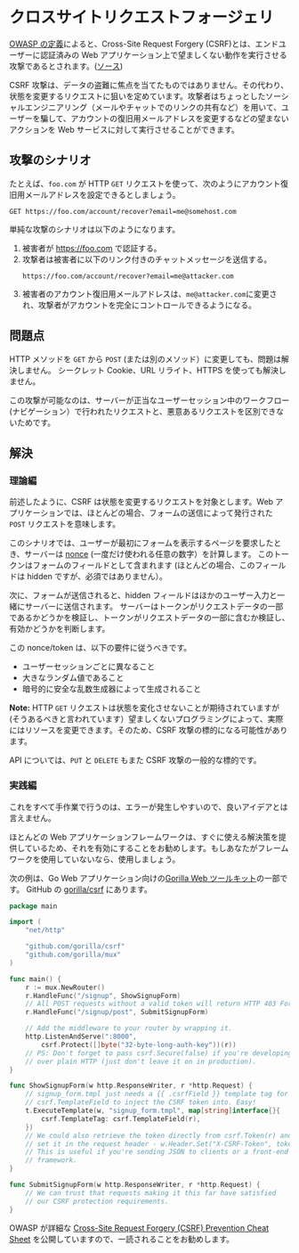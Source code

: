 クロスサイトリクエストフォージェリ
==========================

[OWASP の定義][1]によると、Cross-Site Request Forgery (CSRF)とは、エンドユーザーに認証済みの Web アプリケーション上で望ましくない動作を実行させる攻撃であるとされます。([ソース][1])

CSRF 攻撃は、データの盗難に焦点を当てたものではありません。その代わり、状態を変更するリクエストに狙いを定めています。攻撃者はちょっとしたソーシャルエンジニアリング（メールやチャットでのリンクの共有など）を用いて、ユーザーを騙して、アカウントの復旧用メールアドレスを変更するなどの望まないアクションを Web サービスに対して実行させることができます。

## 攻撃のシナリオ

たとえば、`foo.com` が HTTP `GET` リクエストを使って、次のようにアカウント復旧用メールアドレスを設定できるとしましょう。


```
GET https://foo.com/account/recover?email=me@somehost.com
```

単純な攻撃のシナリオは以下のようになります。

1. 被害者が https://foo.com で認証する。
2. 攻撃者は被害者に以下のリンク付きのチャットメッセージを送信する。
   ```
   https://foo.com/account/recover?email=me@attacker.com
   ```
3. 被害者のアカウント復旧用メールアドレスは、`me@attacker.com`に変更され、攻撃者がアカウントを完全にコントロールできるようになる。

## 問題点

HTTP メソッドを `GET` から `POST` (または別のメソッド）に変更しても、問題は解決しません。
シークレット Cookie、URL リライト、HTTPS を使っても解決しません。

この攻撃が可能なのは、サーバーが正当なユーザーセッション中のワークフロー(ナビゲーション）で行われたリクエストと、悪意あるリクエストを区別できないためです。

## 解決

### 理論編

前述したように、CSRF は状態を変更するリクエストを対象とします。Web
アプリケーションでは、ほとんどの場合、フォームの送信によって発行された `POST` リクエストを意味します。

このシナリオでは、ユーザーが最初にフォームを表示するページを要求したとき、サーバーは [nonce][2] (一度だけ使われる任意の数字）を計算します。
このトークンはフォームのフィールドとして含まれます (ほとんどの場合、このフィールドは hidden ですが、必須ではありません）。

次に、フォームが送信されると、hidden フィールドはほかのユーザー入力と一緒にサーバーに送信されます。
サーバーはトークンがリクエストデータの一部であるかどうかを検証し、トークンがリクエストデータの一部に含むか検証し、有効かどうかを判断します。

この nonce/token は、以下の要件に従うべきです。

* ユーザーセッションごとに異なること
* 大きなランダム値であること
* 暗号的に安全な乱数生成器によって生成されること

**Note:** HTTP `GET` リクエストは状態を変化させないことが期待されていますが (そうあるべきと言われています）望ましくないプログラミングによって、実際にはリソースを変更できます。そのため、CSRF 攻撃の標的になる可能性があります。

API については、`PUT` と `DELETE` もまた CSRF 攻撃の一般的な標的です。

### 実践編

これをすべて手作業で行うのは、エラーが発生しやすいので、良いアイデアとは言えません。

ほとんどの Web アプリケーションフレームワークは、すぐに使える解決策を提供しているため、それを有効にすることをお勧めします。もしあなたがフレームワークを使用していないなら、使用しましょう。

次の例は、Go Web アプリケーション向けの[Gorilla Web ツールキット][3]の一部です。
GitHub の [gorilla/csrf][4] にあります。

```go
package main

import (
    "net/http"

    "github.com/gorilla/csrf"
    "github.com/gorilla/mux"
)

func main() {
    r := mux.NewRouter()
    r.HandleFunc("/signup", ShowSignupForm)
    // All POST requests without a valid token will return HTTP 403 Forbidden.
    r.HandleFunc("/signup/post", SubmitSignupForm)

    // Add the middleware to your router by wrapping it.
    http.ListenAndServe(":8000",
        csrf.Protect([]byte("32-byte-long-auth-key"))(r))
    // PS: Don't forget to pass csrf.Secure(false) if you're developing locally
    // over plain HTTP (just don't leave it on in production).
}

func ShowSignupForm(w http.ResponseWriter, r *http.Request) {
    // signup_form.tmpl just needs a {{ .csrfField }} template tag for
    // csrf.TemplateField to inject the CSRF token into. Easy!
    t.ExecuteTemplate(w, "signup_form.tmpl", map[string]interface{}{
        csrf.TemplateTag: csrf.TemplateField(r),
    })
    // We could also retrieve the token directly from csrf.Token(r) and
    // set it in the request header - w.Header.Set("X-CSRF-Token", token)
    // This is useful if you're sending JSON to clients or a front-end JavaScript
    // framework.
}

func SubmitSignupForm(w http.ResponseWriter, r *http.Request) {
    // We can trust that requests making it this far have satisfied
    // our CSRF protection requirements.
}
```

OWASP が詳細な [Cross-Site Request Forgery (CSRF) Prevention Cheat Sheet][5] を公開していますので、一読されることをお勧めします。

[1]: https://cheatsheetseries.owasp.org/cheatsheets/Cross-Site_Request_Forgery_Prevention_Cheat_Sheet.html
[2]: https://en.wikipedia.org/wiki/Cryptographic_nonce
[3]: http://www.gorillatoolkit.org/
[4]: https://github.com/gorilla/csrf
[5]: https://cheatsheetseries.owasp.org/cheatsheets/Cross-Site_Request_Forgery_Prevention_Cheat_Sheet.html#synchronizer-token-pattern
